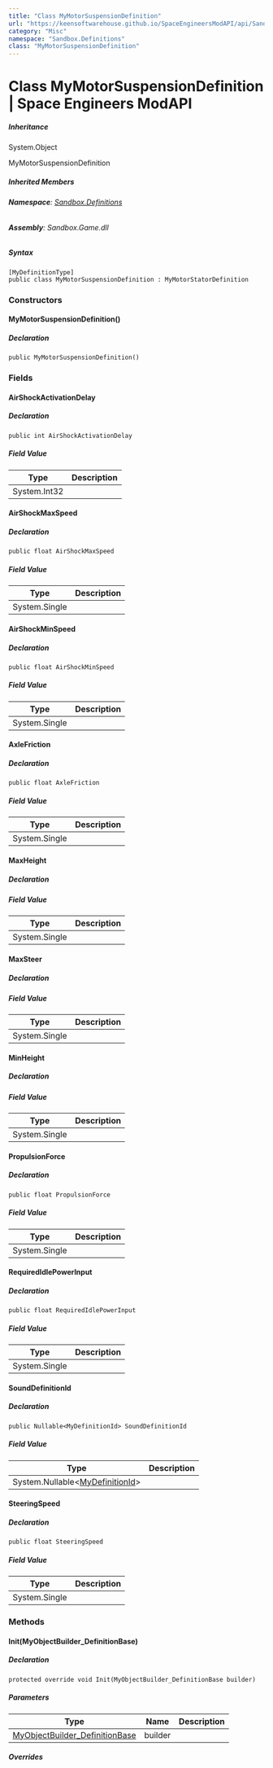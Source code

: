 ```yaml
---
title: "Class MyMotorSuspensionDefinition"
url: "https://keensoftwarehouse.github.io/SpaceEngineersModAPI/api/Sandbox.Definitions.MyMotorSuspensionDefinition.html"
category: "Misc"
namespace: "Sandbox.Definitions"
class: "MyMotorSuspensionDefinition"
---
```


# Class MyMotorSuspensionDefinition | Space Engineers ModAPI

##### Inheritance

System.Object

MyMotorSuspensionDefinition

##### Inherited Members

###### **Namespace**: [Sandbox.Definitions](https://keensoftwarehouse.github.io/SpaceEngineersModAPI/api/Sandbox.Definitions.html)

###### **Assembly**: Sandbox.Game.dll

##### Syntax

```
[MyDefinitionType]
public class MyMotorSuspensionDefinition : MyMotorStatorDefinition
```

### Constructors

#### MyMotorSuspensionDefinition()

##### Declaration

```
public MyMotorSuspensionDefinition()
```

### Fields

#### AirShockActivationDelay

##### Declaration

```
public int AirShockActivationDelay
```

##### Field Value

| Type | Description |
| --- | --- |
| System.Int32 |     |

#### AirShockMaxSpeed

##### Declaration

```
public float AirShockMaxSpeed
```

##### Field Value

| Type | Description |
| --- | --- |
| System.Single |     |

#### AirShockMinSpeed

##### Declaration

```
public float AirShockMinSpeed
```

##### Field Value

| Type | Description |
| --- | --- |
| System.Single |     |

#### AxleFriction

##### Declaration

```
public float AxleFriction
```

##### Field Value

| Type | Description |
| --- | --- |
| System.Single |     |

#### MaxHeight

##### Declaration

##### Field Value

| Type | Description |
| --- | --- |
| System.Single |     |

#### MaxSteer

##### Declaration

##### Field Value

| Type | Description |
| --- | --- |
| System.Single |     |

#### MinHeight

##### Declaration

##### Field Value

| Type | Description |
| --- | --- |
| System.Single |     |

#### PropulsionForce

##### Declaration

```
public float PropulsionForce
```

##### Field Value

| Type | Description |
| --- | --- |
| System.Single |     |

#### RequiredIdlePowerInput

##### Declaration

```
public float RequiredIdlePowerInput
```

##### Field Value

| Type | Description |
| --- | --- |
| System.Single |     |

#### SoundDefinitionId

##### Declaration

```
public Nullable<MyDefinitionId> SoundDefinitionId
```

##### Field Value

| Type | Description |
| --- | --- |
| System.Nullable<[MyDefinitionId](https://keensoftwarehouse.github.io/SpaceEngineersModAPI/api/VRage.Game.MyDefinitionId.html)\> |     |

#### SteeringSpeed

##### Declaration

```
public float SteeringSpeed
```

##### Field Value

| Type | Description |
| --- | --- |
| System.Single |     |

### Methods

#### Init(MyObjectBuilder\_DefinitionBase)

##### Declaration

```
protected override void Init(MyObjectBuilder_DefinitionBase builder)
```

##### Parameters

| Type | Name | Description |
| --- | --- | --- |
| [MyObjectBuilder\_DefinitionBase](https://keensoftwarehouse.github.io/SpaceEngineersModAPI/api/VRage.Game.MyObjectBuilder_DefinitionBase.html) | builder |     |

##### Overrides